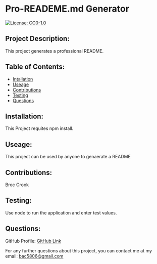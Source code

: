 # Pro-READEME.md Generator

[![License: CC0-1.0](https://licensebuttons.net/l/zero/1.0/80x15.png)](http://creativecommons.org/publicdomain/zero/1.0/)

## Project Description:
This project generates a professional README. 

## Table of Contents:

 - [Intallation](#installation)
 - [Useage](#useage)
 - [Contributions](#contributions)
 - [Testing](#testing)
 - [Questions](#questions)

## Installation:
This Project requites npm install.

## Useage:
This project can be used by anyone to genaerate a README

## Contributions:
Broc Crook

## Testing:
Use node to run the application and enter test values.

## Questions:
GitHub Profile: [GitHub Link](https://github.com/bac5806)

For any further questions about this project, you can contact me at my email: bac5806@gmail.com